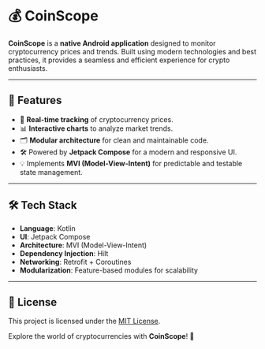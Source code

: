# 💰 CoinScope  

**CoinScope** is a **native Android application** designed to monitor cryptocurrency prices and trends. Built using modern technologies and best practices, it provides a seamless and efficient experience for crypto enthusiasts.  

---

## 🌟 Features  
- 🚀 **Real-time tracking** of cryptocurrency prices.  
- 📊 **Interactive charts** to analyze market trends.  
- 🗂️ **Modular architecture** for clean and maintainable code.  
- 🛠️ Powered by **Jetpack Compose** for a modern and responsive UI.  
- 💡 Implements **MVI (Model-View-Intent)** for predictable and testable state management.  

---

## 🛠️ Tech Stack  
- **Language**: Kotlin  
- **UI**: Jetpack Compose  
- **Architecture**: MVI (Model-View-Intent)  
- **Dependency Injection**: Hilt  
- **Networking**: Retrofit + Coroutines  
- **Modularization**: Feature-based modules for scalability 

---

## 📜 License  
This project is licensed under the [MIT License](LICENSE).  

Explore the world of cryptocurrencies with **CoinScope**! 🚀